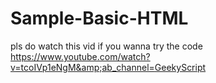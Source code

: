 # Sample-Basic-HTML
pls do watch this vid if you wanna try the code https://www.youtube.com/watch?v=tcoIVp1eNgM&amp;ab_channel=GeekyScript
